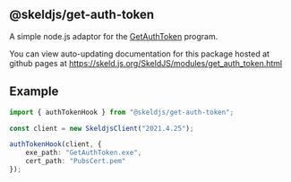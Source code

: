 ## @skeldjs/get-auth-token

A simple node.js adaptor for the [GetAuthToken](https://github.com/auproximity/GetAuthToken) program.

You can view auto-updating documentation for this package hosted at github pages at https://skeld.js.org/SkeldJS/modules/get_auth_token.html

## Example
```ts
import { authTokenHook } from "@skeldjs/get-auth-token";

const client = new SkeldjsClient("2021.4.25");

authTokenHook(client, {
    exe_path: "GetAuthToken.exe",
    cert_path: "PubsCert.pem"
});
```
